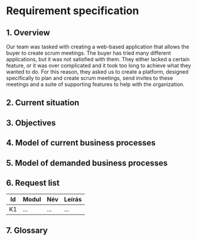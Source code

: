 # Requirement specification

## 1. Overview

Our team was tasked with creating a web-based application that allows the buyer to create scrum meetings. The buyer has tried many different applications, but it was not satisfied with them. They either lacked a certain feature, or it was over complicated and it took too long to achieve what they wanted to do. For this reason, they asked us to create a platform, designed specifically to plan and create scrum meetings, send invites to these meetings and a suite of supporting features to help with the organization.

## 2. Current situation

## 3. Objectives

## 4. Model of current business processes

## 5. Model of demanded business processes

## 6. Request list

| Id | Modul | Név | Leírás |
| :---: | --- | --- | --- |
| K1 | ... | ... | ... |

## 7. Glossary